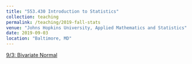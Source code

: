 ```yaml
---
title: "553.430 Introduction to Statistics"
collection: teaching
permalink: /teaching/2019-fall-stats
venue: "Johns Hopkins University, Applied Mathematics and Statistics"
date: 2019-09-03
location: "Baltimore, MD"
---
```


[9/3: Bivariate Normal](/teaching/2019-fall-stats/1-Bivariate_Normal)
